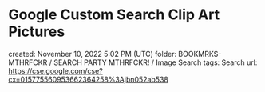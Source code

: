 # Google Custom Search Clip Art Pictures

created: November 10, 2022 5:02 PM (UTC)
folder: BOOKMRKS-MTHRFCKR / SEARCH PARTY MTHRFCKR! / Image Search
tags: Search
url: https://cse.google.com/cse?cx=015775560953662364258%3Ajbn052ab538